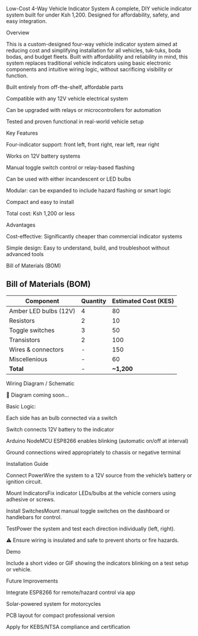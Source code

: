 Low-Cost 4-Way Vehicle Indicator System
A complete, DIY vehicle indicator system built for under Ksh 1,200. Designed for affordability, safety, and easy integration.

Overview

This is a custom-designed four-way vehicle indicator system aimed at reducing cost and simplifying installation for all vehicles, tuk-tuks, boda bodas, and budget fleets. Built with affordability and reliability in mind, this system replaces traditional vehicle indicators using basic electronic components and intuitive wiring logic, without sacrificing visibility or function.

Built entirely from off-the-shelf, affordable parts

Compatible with any 12V vehicle electrical system

Can be upgraded with relays or microcontrollers for automation

Tested and proven functional in real-world vehicle setup


Key Features

Four-indicator support: front left, front right, rear left, rear right

Works on 12V battery systems

Manual toggle switch control or relay-based flashing

Can be used with either incandescent or LED bulbs

Modular: can be expanded to include hazard flashing or smart logic

Compact and easy to install

Total cost: Ksh 1,200 or less


Advantages

Cost-effective: Significantly cheaper than commercial indicator systems

Simple design: Easy to understand, build, and troubleshoot without advanced tools


Bill of Materials (BOM)

## Bill of Materials (BOM)

| Component               | Quantity | Estimated Cost (KES) |
|------------------------|----------|-----------------------|
| Amber LED bulbs (12V)  | 4        | 80                    |
| Resistors              | 2        | 10                    |
| Toggle switches        | 3        | 50                    |
| Transistors            | 2        | 100                   |
| Wires & connectors     | -        | 150                   |
| Miscellenious          | -        | 60                    |
| **Total**              | -        | **~1,200**            |



Wiring Diagram / Schematic

📌 Diagram coming soon...


Basic Logic:

Each side has an bulb connected via a switch

Switch connects 12V battery to the indicator

Arduino NodeMCU ESP8266 enables blinking (automatic on/off at interval)

Ground connections wired appropriately to chassis or negative terminal


Installation Guide

Connect PowerWire the system to a 12V source from the vehicle’s battery or ignition circuit.

Mount IndicatorsFix indicator LEDs/bulbs at the vehicle corners using adhesive or screws.

Install SwitchesMount manual toggle switches on the dashboard or handlebars for control.

TestPower the system and test each direction individually (left, right).

⚠️ Ensure wiring is insulated and safe to prevent shorts or fire hazards.


Demo

Include a short video or GIF showing the indicators blinking on a test setup or vehicle.


Future Improvements

Integrate ESP8266 for remote/hazard control via app

Solar-powered system for motorcycles

PCB layout for compact professional version

Apply for KEBS/NTSA compliance and certification